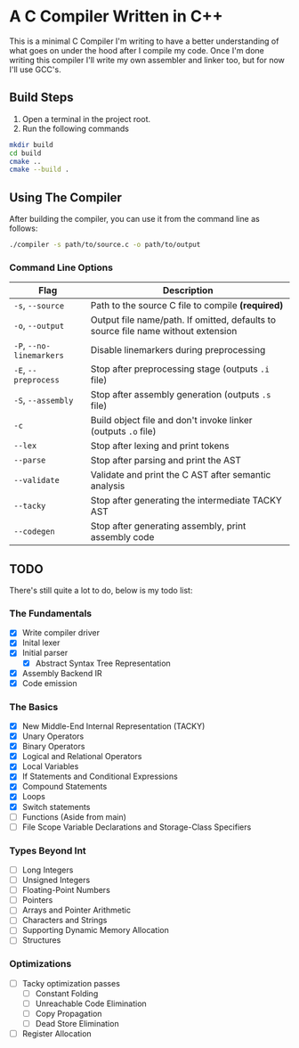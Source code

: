 # A C Compiler Written in C++
This is a minimal C Compiler I'm writing to have a better understanding of what goes on under the hood after I compile my code. Once I'm done writing this compiler I'll write my own assembler and linker too, but for now I'll use GCC's.

## Build Steps
1. Open a terminal in the project root.
2. Run the following commands
```bash
mkdir build
cd build
cmake ..
cmake --build .
```

## Using The Compiler
After building the compiler, you can use it from the command line as follows:

```bash
./compiler -s path/to/source.c -o path/to/output
```

### Command Line Options
| Flag                     | Description                                                                       |
| ------------------------ | --------------------------------------------------------------------------------- |
| `-s`, `--source`         | Path to the source C file to compile **(required)**                               |
| `-o`, `--output`         | Output file name/path. If omitted, defaults to source file name without extension |
| `-P`, `--no-linemarkers` | Disable linemarkers during preprocessing                                          |
| `-E`, `--preprocess`     | Stop after preprocessing stage (outputs `.i` file)                                |
| `-S`, `--assembly`       | Stop after assembly generation (outputs `.s` file)                                |
| `-c`                     | Build object file and don't invoke linker (outputs `.o` file)                     |
| `--lex`                  | Stop after lexing and print tokens                                                |
| `--parse`                | Stop after parsing and print the AST                                              |
| `--validate`             | Validate and print the C AST after semantic analysis                              |
| `--tacky`                | Stop after generating the intermediate TACKY AST                                  |
| `--codegen`              | Stop after generating assembly, print assembly code                               |

## TODO
There's still quite a lot to do, below is my todo list:

### The Fundamentals
- [x] Write compiler driver
- [x] Inital lexer
- [x] Initial parser
    - [x] Abstract Syntax Tree Representation
- [x] Assembly Backend IR
- [x] Code emission

### The Basics
- [x] New Middle-End Internal Representation (TACKY)
- [x] Unary Operators
- [x] Binary Operators
- [x] Logical and Relational Operators
- [x] Local Variables
- [x] If Statements and Conditional Expressions
- [x] Compound Statements
- [x] Loops
- [x] Switch statements
- [ ] Functions (Aside from main)
- [ ] File Scope Variable Declarations and Storage-Class Specifiers

### Types Beyond Int
- [ ] Long Integers
- [ ] Unsigned Integers
- [ ] Floating-Point Numbers
- [ ] Pointers
- [ ] Arrays and Pointer Arithmetic
- [ ] Characters and Strings
- [ ] Supporting Dynamic Memory Allocation
- [ ] Structures

### Optimizations
- [ ] Tacky optimization passes
    - [ ] Constant Folding
    - [ ] Unreachable Code Elimination
    - [ ] Copy Propagation
    - [ ] Dead Store Elimination
- [ ] Register Allocation